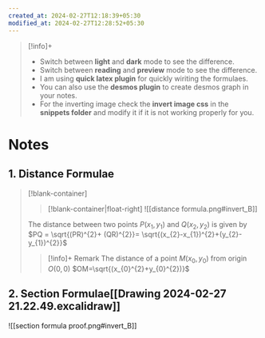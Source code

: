 ```yaml
---
created_at: 2024-02-27T12:18:39+05:30
modified_at: 2024-02-27T12:28:52+05:30
---
```

> [!info]+ 
> - Switch between **light** and **dark** mode to see the difference.
> - Switch between **reading** and **preview** mode to see the difference.
> - I am using **quick latex plugin** for quickly wiriting the formulaes.
> - You can also use the **desmos plugin** to create desmos graph in your notes.
> - For the inverting image check the **invert image css** in the **snippets folder** and modify it if it is not working properly for you.
# Notes

## 1. Distance Formulae
>[!blank-container]
>> [!blank-container|float-right]
>> ![[distance formula.png#invert_B]]
>
>The distance between two points $P(x_{1},y_{1})$ and $Q(x_{2},y_{2})$ is given by $PQ = \sqrt{(PR)^{2}+ (QR)^{2}}= \sqrt{(x_{2}-x_{1})^{2}+(y_{2}-y_{1})^{2}}$
>
>>[!info]+ Remark
>> The distance of a point $M(x_{0},y_{0})$ from origin $O(0,0)$ $OM=\sqrt{(x_{0}^{2}+y_{0}^{2})}$ 

## 2. Section Formulae[[Drawing 2024-02-27 21.22.49.excalidraw]]

![[section formula proof.png#invert_B]]